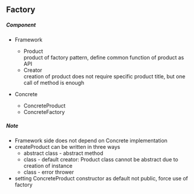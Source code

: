 ## Factory  

##### Component   
- Framework  
    - Product  
    product of factory pattern, define common function of product as API  
    - Creator  
    creation of product does not require specific product title, but one call of method is enough  
    
- Concrete   
    - ConcreteProduct
    - ConcreteFactory  
    
##### Note  
- Framework side does not depend on Concrete implementation  
- createProduct can be written in three ways
    - abstract class - abstract method  
    - class - default creator: Product class cannot be abstract due to creation of instance  
    - class - error thrower  
- setting ConcreteProduct constructor as default not public, force use of factory 
    
